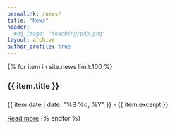 ```yaml
---
permalink: /news/
title: "News"
header: 
  #og_image: "teaching/pdp.png"
layout: archive
author_profile: true
---
```


{% for item in site.news limit:100 %}
  <h4 style="font-size: 1.25em;">{{ item.title }}</h4>
  <p>{{ item.date | date: "%B %d, %Y" }} - {{ item.excerpt }}</p>
  <a href="{{ item.url | prepend: site.baseurl }}">Read more</a>
{% endfor %}